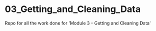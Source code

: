 # 03_Getting_and_Cleaning_Data
Repo for all the work done for 'Module 3 - Getting and Cleaning Data' 
